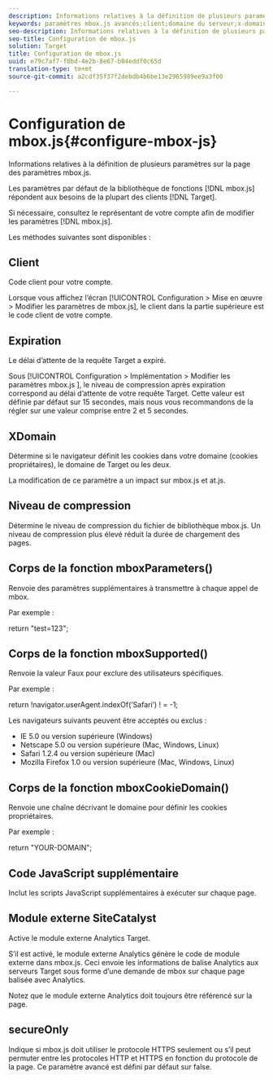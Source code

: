 ```yaml
---
description: Informations relatives à la définition de plusieurs paramètres sur la page des paramètres mbox.js.
keywords: paramètres mbox.js avancés;client;domaine du serveur;x-domaine;niveau de compression;prise en charge de l’ID de session client;secureOnly;prise en charge de l’ID de PC client;transmettre la page;URL référente;niveau de trafic;durée du trafic;corps de la fonction mboxParameters();corps de la fonction mboxSupported();corps de la fonction mboxCookieDomain();code JavaScript supplémentaire;module externe SiteCatalyst;obtenir mbox.js sous la forme d’un fichier JavaScript à extraction automatique;scintillement;masquage du corps;masquer le corps
seo-description: Informations relatives à la définition de plusieurs paramètres sur la page des paramètres mbox.js.
seo-title: Configuration de mbox.js
solution: Target
title: Configuration de mbox.js
uuid: e79c7af7-f8bd-4e2b-8e67-b04eddf0c65d
translation-type: tm+mt
source-git-commit: a2cdf35f37f2debdb4b6be13e2965989ee9a3f00

---
```



# Configuration de mbox.js{#configure-mbox-js}

Informations relatives à la définition de plusieurs paramètres sur la page des paramètres mbox.js.

Les paramètres par défaut de la bibliothèque de fonctions [!DNL mbox.js] répondent aux besoins de la plupart des clients [!DNL Target].

Si nécessaire, consultez le représentant de votre compte afin de modifier les paramètres [!DNL mbox.js].

Les méthodes suivantes sont disponibles :

## Client

Code client pour votre compte.

Lorsque vous affichez l’écran [!UICONTROL Configuration &gt; Mise en œuvre &gt; Modifier les paramètres de mbox.js], le client dans la partie supérieure est le code client de votre compte.

## Expiration

Le délai d’attente de la requête Target a expiré.

Sous [!UICONTROL Configuration &gt; Implémentation &gt; Modifier les paramètres mbox.js ], le niveau de compression après expiration correspond au délai d’attente de votre requête Target. Cette valeur est définie par défaut sur 15 secondes, mais nous vous recommandons de la régler sur une valeur comprise entre 2 et 5 secondes.

## XDomain

Détermine si le navigateur définit les cookies dans votre domaine (cookies propriétaires), le domaine de Target ou les deux.

La modification de ce paramètre a un impact sur mbox.js et at.js.

## Niveau de compression

Détermine le niveau de compression du fichier de bibliothèque mbox.js. Un niveau de compression plus élevé réduit la durée de chargement des pages.

## Corps de la fonction mboxParameters()

Renvoie des paramètres supplémentaires à transmettre à chaque appel de mbox.

Par exemple :

return &quot;test=123&quot;;

## Corps de la fonction mboxSupported()

Renvoie la valeur Faux pour exclure des utilisateurs spécifiques.

Par exemple :

return !navigator.userAgent.indexOf(’Safari’) ! = -1;

Les navigateurs suivants peuvent être acceptés ou exclus :

* IE 5.0 ou version supérieure (Windows)
* Netscape 5.0 ou version supérieure (Mac, Windows, Linux)
* Safari 1.2.4 ou version supérieure (Mac)
* Mozilla Firefox 1.0 ou version supérieure (Mac, Windows, Linux)

## Corps de la fonction mboxCookieDomain()

Renvoie une chaîne décrivant le domaine pour définir les cookies propriétaires.

Par exemple :

return &quot;YOUR-DOMAIN&quot;;

## Code JavaScript supplémentaire

Inclut les scripts JavaScript supplémentaires à exécuter sur chaque page.

## Module externe SiteCatalyst

Active le module externe Analytics Target.

S’il est activé, le module externe Analytics génère le code de module externe dans mbox.js. Ceci envoie les informations de balise Analytics aux serveurs Target sous forme d’une demande de mbox sur chaque page balisée avec Analytics.

Notez que le module externe Analytics doit toujours être référencé sur la page.

## secureOnly

Indique si mbox.js doit utiliser le protocole HTTPS seulement ou s’il peut permuter entre les protocoles HTTP et HTTPS en fonction du protocole de la page. Ce paramètre avancé est défini par défaut sur false.